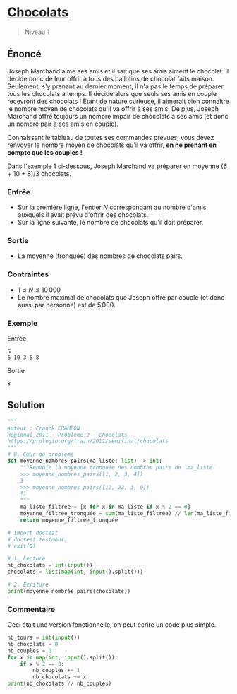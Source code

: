 # [Chocolats](https://prologin.org/train/2011/semifinal/chocolats)

> Niveau 1

## Énoncé

Joseph Marchand aime ses amis et il sait que ses amis aiment le chocolat. Il décide donc de leur offrir à tous des ballotins de chocolat faits maison. Seulement, s'y prenant au dernier moment, il n'a pas le temps de préparer tous les chocolats à temps. Il décide alors que seuls ses amis en couple recevront des chocolats ! Étant de nature curieuse, il aimerait bien connaître le nombre moyen de chocolats qu'il va offrir à ses amis. De plus, Joseph Marchand offre toujours un nombre impair de chocolats à ses amis (et donc un nombre pair à ses amis en couple).

Connaissant le tableau de toutes ses commandes prévues, vous devez renvoyer le nombre moyen de chocolats qu'il va offrir, **en ne prenant en compte que les couples !**

Dans l'exemple 1 ci-dessous, Joseph Marchand va préparer en moyenne (6 + 10 + 8)/3 chocolats.

### Entrée

* Sur la première ligne, l'entier $N$ correspondant au nombre d'amis auxquels il avait prévu d'offrir des chocolats.
* Sur la ligne suivante, le nombre de chocolats qu'il doit préparer.

### Sortie

* La moyenne (tronquée) des nombres de chocolats pairs.

### Contraintes

*  $1 \leqslant N \leqslant 10\,000$
*  Le nombre maximal de chocolats que Joseph offre par couple (et donc aussi par personne) est de $5\,000$.

### Exemple

Entrée

    5
    6 10 3 5 8

Sortie

    8

## Solution

```python
"""
auteur : Franck CHAMBON
Régional 2011 - Problème 2 - Chocolats
https://prologin.org/train/2011/semifinal/chocolats
"""
# 0. Cœur du problème
def moyenne_nombres_pairs(ma_liste: list) -> int:
    """Renvoie la moyenne tronquée des nombres pairs de `ma_liste`
    >>> moyenne_nombres_pairs([1, 2, 3, 4])
    3
    >>> moyenne_nombres_pairs([12, 22, 3, 0])
    11
    """
    ma_liste_filtrée = [x for x in ma_liste if x % 2 == 0]
    moyenne_filtrée_tronquée = sum(ma_liste_filtrée) // len(ma_liste_filtrée)
    return moyenne_filtrée_tronquée

# import doctest
# doctest.testmod()
# exit(0)

# 1. Lecture
nb_chocolats = int(input())
chocolats = list(map(int, input().split()))

# 2. Écriture
print(moyenne_nombres_pairs(chocolats))
```

### Commentaire

Ceci était une version fonctionnelle, on peut écrire un code plus simple.

```python
nb_tours = int(input())
nb_chocolats = 0
nb_couples = 0
for x in map(int, input().split()):
    if x % 2 == 0:
        nb_couples += 1
        nb_chocolats += x
print(nb_chocolats // nb_couples)
```
